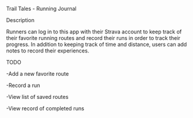 Trail Tales - Running Journal

Description

Runners can log in to this app with their Strava account to keep track of their favorite
running routes and record their runs in order to track their progress. In addition to
keeping track of time and distance, users can add notes to record their experiences. 

TODO

-Add a new favorite route

-Record a run

-View list of saved routes

-View record of completed runs
